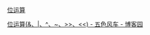 
[位运算](https://baike.baidu.com/item/位运算/6888804?fr=aladdin)

[位运算(&、|、^、~、>>、<<) - 五色风车 - 博客园](https://www.cnblogs.com/yrjns/p/11246163.html)
